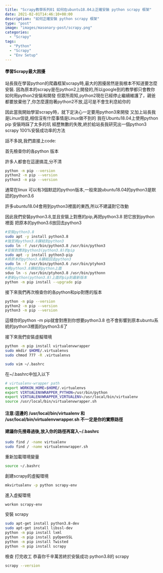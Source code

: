 ```yaml
---
title: "Scrapy教學系列01 如何在ubuntu18.04上正確安裝 python scrapy 框架"
date: 2021-02-01T14:46:10+08:00
description: "如何正確安裝 python scrapy 框架"
type: "post"
image: "images/masonary-post/scrapy.png"
categories: 
  - "Scrapy"
tags:
  - "Python"
  - "Scrapy"
  - "Env Setup"
---
```


#### 學習Scrapy最大困擾
站長我在學習python的爬蟲框架scrapy時,最大的困擾居然是我根本不知道要怎麼安裝.
因為原本的scrapy是在python2上開發的,所以google到的教學都只會教你如何用python2安裝和開發
但眾所周知,python2現在已經停止繼續維護了，親爸都要放棄他了,你怎麼還抱著python2不放,這可是不會生利息給你的

因此當我開始學習scrapy時，就下定決心一定要用python3來開發
又加上站長我是Linux信徒,相信沒有什麼事情是Linux做不到的
我在Ubuntu18.04上使用python pip 安裝時踩了太多的坑
經歷無數的失敗,終於給站長我研究出一個python3 scrapy 100%安裝成功率的方法

話不多說,我們直接上code:

首先檢查你的各python 版本

許多人都會在這邊搞混,分不清

```bash
python -m pip --version
python2 -m pip --version
python3 -m pip --version
```

通常在linux 可以有3個默認的python版本,一般來說ubuntu18.04的python3是默認的python3.6

許多ubuntu18.04會用到python3裡面的東西,所以不建議對它改動

因此我們安裝python3.8,並且安裝上對應的pip,再把python3.8 把它放到python裡面
把原本的python3.6放回去python3

```bash
#安裝python3.8
sudo apt -y install python3.8
#強至將python3.8鍊結到python3
sudo ln -f /usr/bin/python3.8 /usr/bin/python3
#安裝對應到python3(python3.8)的pip
sudo apt -y install python3-pip
#將原本的python3.6鍊結回去python3
sudo ln -f /usr/bin/python3.6 /usr/bin/ptyhon3
#將python3.8鍊結到python上面
sduo ln -s /usr/bin/ptyhon3.8 /usr/bin/pythonn
#更新python(python3.8)上面的pip到最新版本
python -m pip install --upgrade pip
```

接下來我們再次檢查你的各python和pip對應的版本

```bash
python -m pip --version
python2 -m pip --version
python3 -m pip --version
```

這樣你的python -m pip就會對應到你想要python3.8
也不會影響到原本ubuntu系統的python3裡面的python3.6了

接下來我們安裝虛擬環境

```bash
python -m pip install virtualenvwrapper
sudo mkdir $HOME/.virtualenvs
sudo chmod 777 -R .virtualenvs
```

```bash
sudo vim ~/.bashrc
```

在~/.bashrc中加入以下
```bash
# virtualenv-wrapper path
export WORKON_HOME=$HOME/.virtualenvs
export VIRTUALENVWRAPPER_PYTHON=/usr/bin/python
export VIRTUALENVWRAPPER_VIRTUALENV=/usr/local/bin/virtualenv
source /usr/local/bin/virtualenvwrapper.sh
```

#### 注意:這邊的 /usr/local/bin/virtualenv 和 /usr/local/bin/virtualenvwrapper.sh 不一定是你的實際路徑

#### 建議你先搜尋過後,放入你的路徑再寫入~/.bashrc

```bash
sudo find / -name virtualenv
sudo find / -name virtualenvwrapper.sh
```

重新加載環境變量

```bash
source ~/.bashrc
```

創建scrapy的虛擬環境

```bash
mkvirtualenv -p python scrapy-env
```

進入虛擬環境
```bash
workon scrapy-env
```

安裝 scrapy

```bash
sudo apt-get install python3.8-dev
sudo apt-get install libssl-dev
python -m pip install lxml
python -m pip install pyOpenSSL
python -m pip install Twisted
python -m pip install scrapy

```

檢查 打完收工 恭喜你千辛萬苦終於安裝成功 python3.8的 scrapy
```bash
scrapy --version
```


